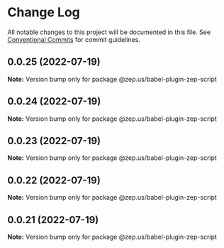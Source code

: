 # Change Log

All notable changes to this project will be documented in this file.
See [Conventional Commits](https://conventionalcommits.org) for commit guidelines.

## 0.0.25 (2022-07-19)

**Note:** Version bump only for package @zep.us/babel-plugin-zep-script





## 0.0.24 (2022-07-19)

**Note:** Version bump only for package @zep.us/babel-plugin-zep-script





## 0.0.23 (2022-07-19)

**Note:** Version bump only for package @zep.us/babel-plugin-zep-script





## 0.0.22 (2022-07-19)

**Note:** Version bump only for package @zep.us/babel-plugin-zep-script





## 0.0.21 (2022-07-19)

**Note:** Version bump only for package @zep.us/babel-plugin-zep-script
